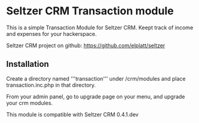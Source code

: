 # Seltzer CRM Transaction module

This is a simple Transaction Module for Seltzer CRM. 
Keept track of income and expenses for your hackerspace.

Seltzer CRM project on github: https://github.com/elplatt/seltzer


## Installation

Create a directory named '''transaction''' under /crm/modules and place transaction.inc.php in that directory.

From your admin panel, go to upgrade page on your menu, and upgrade your crm modules.


This module is compatible with Seltzer CRM 0.4.1.dev
